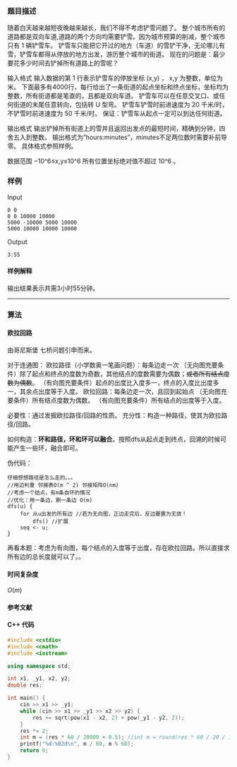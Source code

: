 ### 题目描述

随着白天越来越短夜晚越来越长，我们不得不考虑铲雪问题了。
整个城市所有的道路都是双向车道,道路的两个方向均需要铲雪。因为城市预算的削减，整个城市只有 1 辆铲雪车。
铲雪车只能把它开过的地方（车道）的雪铲干净，无论哪儿有雪，铲雪车都得从停放的地方出发，游历整个城市的街道。
现在的问题是：最少要花多少时间去铲掉所有道路上的雪呢？

输入格式
输入数据的第  1  行表示铲雪车的停放坐标  (x,y) ， x,y  为整数，单位为米。
下面最多有4000行，每行给出了一条街道的起点坐标和终点坐标，坐标均为整数，所有街道都是笔直的，且都是双向车道。
铲雪车可以在任意交叉口、或任何街道的末尾任意转向，包括转  U  型弯。
铲雪车铲雪时前进速度为  20  千米/时，不铲雪时前进速度为  50  千米/时。
保证：铲雪车从起点一定可以到达任何街道。

输出格式
输出铲掉所有街道上的雪并且返回出发点的最短时间，精确到分钟，四舍五入到整数。
输出格式为”hours:minutes”，minutes不足两位数时需要补前导零。
具体格式参照样例。

数据范围
−10^6≤x,y≤10^6 
所有位置坐标绝对值不超过  10^6 。

### 样例

Input

```
0 0
0 0 10000 10000
5000 -10000 5000 10000
5000 10000 10000 10000
```

Output

```
3:55
```

#### 样例解释
输出结果表示共需3小时55分钟。

----------

### 算法
#### 欧拉回路

由哥尼斯堡 七桥问题引申而来。

对于连通图：
欧拉路径（小学数奥一笔画问题）：每条边走一次
（无向图充要条件）除了起点和终点的度数为奇数，其他结点的度数需要为偶数；~~或者所有结点度数为偶数~~。
（有向图充要条件）起点的出度比入度多一，终点的入度比出度多一，其余点出度等于入度。
欧拉回路：每条边走一次，且回到起始点
（无向图充要条件）所有结点度数为偶数。
（有向图充要条件）所有结点的出度等于入度。

必要性：通过发掘欧拉路径/回路的性质。
充分性：构造一种路径，使其为欧拉路径/回路。

如何构造：**环和路径，环和环可以融合**。按照dfs从起点走到终点，回溯的时候可能产生一些环，融合即可。

伪代码：
```
仔细想想路径是怎么走的。。。
//用边判重 邻接表O(m ^ 2) 邻接矩阵O(nm)
//考虑一个结点，有m条自环的情况
//优化：用一条边，删一条边 O(m)
dfs(u) {
	for 从u出发的所有边 //若为无向图，正边走完后，反边要置为无效！
		dfs() //扩展
	seq <- u;
}
```

再看本题：考虑为有向图，每个结点的入度等于出度，存在欧拉回路。所以直接求所有边的总长度就可以了。。

#### 时间复杂度

$O(m)$

#### 参考文献

#### C++ 代码

``` cpp
#include <cstdio>
#include <cmath>
#include <iostream>

using namespace std;

int x1, _y1, x2, y2;
double res;

int main() {
    cin >> x1 >> _y1;
    while (cin >> x1 >> _y1 >> x2 >> y2) {
        res += sqrt(pow(x1 - x2, 2) + pow(_y1 - y2, 2));        
    }
    res *= 2;
    int m = (res * 60 / 20000 + 0.5); //int m = round(res * 60 / 20 / 1000);
    printf("%d:%02d\n", m / 60, m % 60);
    return 0;
}
```